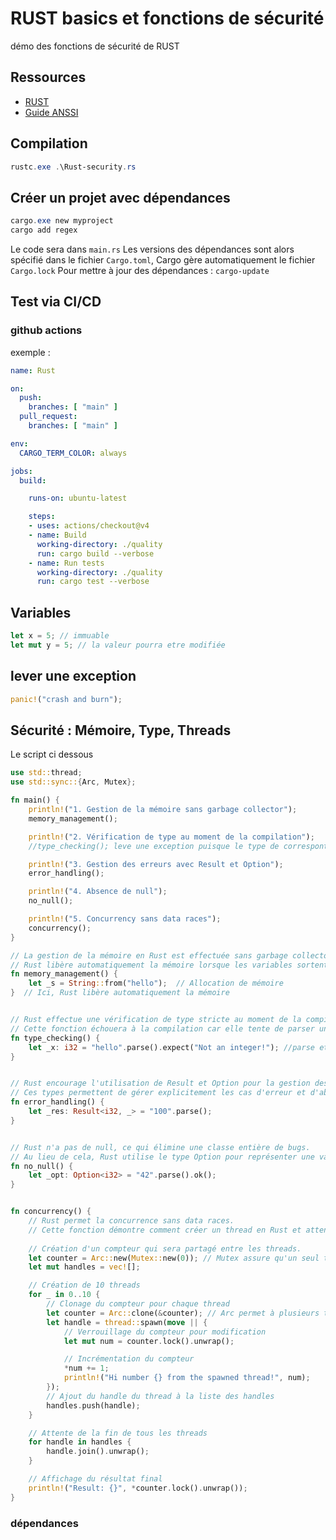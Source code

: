 # RUST basics et fonctions de sécurité

démo des fonctions de sécurité de RUST

## Ressources

* [RUST](https://www.rust-lang.org/)
* [Guide ANSSI](https://anssi-fr.github.io/rust-guide/)

## Compilation

```powershell
rustc.exe .\Rust-security.rs
```

## Créer un projet avec dépendances

```powershell
cargo.exe new myproject
cargo add regex
```

Le code sera dans `main.rs`
Les versions des dépendances sont alors spécifié dans le fichier `Cargo.toml`, Cargo gère automatiquement le fichier `Cargo.lock`
Pour mettre à jour des dépendances : `cargo-update`


## Test via CI/CD

### github actions

exemple :

```yml
name: Rust

on:
  push:
    branches: [ "main" ]
  pull_request:
    branches: [ "main" ]

env:
  CARGO_TERM_COLOR: always

jobs:
  build:

    runs-on: ubuntu-latest

    steps:
    - uses: actions/checkout@v4
    - name: Build
      working-directory: ./quality
      run: cargo build --verbose
    - name: Run tests
      working-directory: ./quality
      run: cargo test --verbose
```

## Variables

```rust
let x = 5; // immuable
let mut y = 5; // la valeur pourra etre modifiée
```

## lever une exception

```rust
panic!("crash and burn");
```


## Sécurité : Mémoire, Type, Threads

Le script ci dessous 

```rust
use std::thread;
use std::sync::{Arc, Mutex};

fn main() {
    println!("1. Gestion de la mémoire sans garbage collector");
    memory_management();

    println!("2. Vérification de type au moment de la compilation");
    //type_checking(); leve une exception puisque le type de correspont pas, lorsque commenté un warning est levé à la compilation

    println!("3. Gestion des erreurs avec Result et Option");
    error_handling();

    println!("4. Absence de null");
    no_null();

    println!("5. Concurrency sans data races");
    concurrency();
}

// La gestion de la mémoire en Rust est effectuée sans garbage collector.
// Rust libère automatiquement la mémoire lorsque les variables sortent de la portée.
fn memory_management() {
    let _s = String::from("hello");  // Allocation de mémoire
}  // Ici, Rust libère automatiquement la mémoire


// Rust effectue une vérification de type stricte au moment de la compilation.
// Cette fonction échouera à la compilation car elle tente de parser une chaîne en entier.
fn type_checking() {
    let _x: i32 = "hello".parse().expect("Not an integer!"); //parse et converti la chaine dans le type addendu
}


// Rust encourage l'utilisation de Result et Option pour la gestion des erreurs.
// Ces types permettent de gérer explicitement les cas d'erreur et d'absence de valeur.
fn error_handling() {
    let _res: Result<i32, _> = "100".parse(); 
}


// Rust n'a pas de null, ce qui élimine une classe entière de bugs.
// Au lieu de cela, Rust utilise le type Option pour représenter une valeur qui peut être absente.
fn no_null() {
    let _opt: Option<i32> = "42".parse().ok();
}


fn concurrency() {
    // Rust permet la concurrence sans data races.
    // Cette fonction démontre comment créer un thread en Rust et attendre qu'il se termine.
    
    // Création d'un compteur qui sera partagé entre les threads.
    let counter = Arc::new(Mutex::new(0)); // Mutex assure qu'un seul thread peut modifier le compteur à la fois.
    let mut handles = vec![];

    // Création de 10 threads
    for _ in 0..10 {
        // Clonage du compteur pour chaque thread
        let counter = Arc::clone(&counter); // Arc permet à plusieurs threads de posséder le compteur.
        let handle = thread::spawn(move || {
            // Verrouillage du compteur pour modification
            let mut num = counter.lock().unwrap();

            // Incrémentation du compteur
            *num += 1;
            println!("Hi number {} from the spawned thread!", num);
        });
        // Ajout du handle du thread à la liste des handles
        handles.push(handle);
    }

    // Attente de la fin de tous les threads
    for handle in handles {
        handle.join().unwrap();
    }

    // Affichage du résultat final
    println!("Result: {}", *counter.lock().unwrap());
}
```

### dépendances